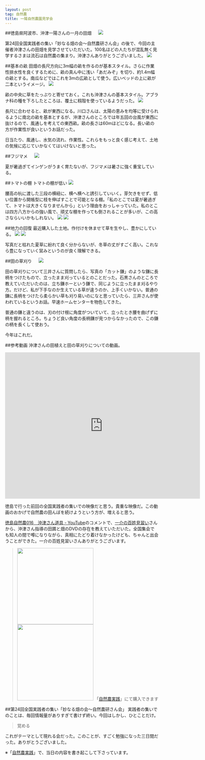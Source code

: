 ```yaml
---
layout: post
tag: 自然農
title: 一陽自然農園見学会
---
```

##徳島県阿波市、沖津一陽さんの一月の田畑
　
![](https://c2.staticflickr.com/2/1640/23971643373_3b6661e638.jpg)


第24回全国実践者の集い「妙なる畑の会〜自然農研さん会」の後で、今回の主催者沖津さんの田畑を見学させていただいた。100名ほどの人たちが混乱無く見学するさまは流石は自然農の集まり。沖津さんありがとうございました。
![](https://c2.staticflickr.com/2/1453/24302906240_3b4d78a241.jpg)


##基本の畝
田畑の長尺方向に3m幅の畝を作るのが基本スタイル。さらに作業性排水性を良くするために、畝の真ん中に浅い「あだみぞ」を切り、約1.4m幅の畝とする。南瓜などではこれを3mの広畝として使う。広いベッドの上に畝が二本というイメージ。
![](https://c2.staticflickr.com/2/1490/24516200041_4008a6b236.jpg)

畝の中央に草をたっぷりと寄せておく。これも沖津さんの基本スタイル。アブラナ科の種を下ろしたところは、覆土に籾殻を使っているようだった。
![](https://c2.staticflickr.com/2/1653/24572285956_da55f0ed44.jpg)

長尺に合わせると、畝が東西になる。川口さんは、太陽の恵みを均等に受けられるように南北の畝を基本とするが、沖津さんのところでは年五回の台風が東西に抜けるので、風通しを考えての東西畝。畝の長さは60mほどになる。長い畝の方が作業性が良いというお話だった。

日当たり、風通し、水気の流れ、作業性。これらをもっと良く感じ考えて、土地の気候に応じていかなくてはいけないと思った。


##フジマメ
　
![](https://c2.staticflickr.com/2/1625/23970296234_5ebdc42886.jpg)

夏が暑過ぎてインゲンがうまく育たないが、フジマメは暑さに強く重宝している。

##トマトの棚
トマトの棚が低い
![](https://c2.staticflickr.com/2/1581/23971644883_19dff09451.jpg)

腰高の杭に渡した三段の横紐に、横へ横へと誘引していいく。芽欠きをせず、低い位置から開帳型に枝を伸ばすことで可能となる棚。「私のとこでは夏が暑過ぎて、トマトは大きくなりませんから」という理由をおっしゃっていた。私のとこは四方八方からの強い風で、頑丈な棚を作っても倒されることが多いが、この高さならいいかもしれない。
![](https://c2.staticflickr.com/2/1640/24490121452_1e2995b509.jpg)
![](https://c2.staticflickr.com/2/1691/24490122722_47051d3ecf.jpg)

##地力の回復
最近購入した土地。作付けを休ませて草を生やし、豊かにしている。
![](https://c2.staticflickr.com/2/1614/24598430425_a621b8cb1f.jpg)
![](https://c2.staticflickr.com/2/1665/24598433255_501aeb70b2.jpg)

写真だと枯れた夏草に紛れて良く分からないが、冬草の丈がすごく高い。これなら豊になっていく営みというのが良く理解できる。

##田の草刈り
　
![](https://c2.staticflickr.com/2/1599/24230674569_3f6979f93a.jpg)

田の草刈りについて三井さんに質問したら、写真の「カット鎌」のような鎌に長柄をつけたもので、立ったまま刈っているとのことだった。石黒さんのところで教えていただいたのは、立ち鎌ホーという鎌で、同じように立ったまま刈るやり方。だけど、私が下手なのか生えている草が違うのか、上手くいかない。普通の鎌に長柄をつけたら柔らかい草も刈り易いのになと思っていたら、三井さんが使われているというお話。早速ホームセンターを物色してきた。

普通の鎌と違うのは、刃の付け根に角度がついていて、立ったとき腰を曲げずに柄を握れるところ。ちょうど良い角度の長柄鎌が見つからなかったので、この鎌の柄を長くして使おう。

今年はこれだ。

##参考動画
沖津さんの田植えと田の草刈りについての動画。
<iframe width="640" height="480" src="https://www.youtube.com/embed/lPE8sL1UaQ4?rel=0" frameborder="0" allowfullscreen></iframe>

徳島で行った前回の全国実践者の集いでの映像だと思う。貴重な映像だ。この動画のおかげで自然農の田んぼを続けようという方が、増えると思う。

[徳島自然農016　沖津さん道具 - YouTube](https://www.youtube.com/watch?v=lPE8sL1UaQ4)のコメントで、[一介の百姓見習い](https://www.youtube.com/channel/UCxz055G5MrKrs4NQC7jvEhQ)さんから、沖津さん指導の田圃と畑のDVDの存在を教えていただいた。全国集会でも知人の間で噂になりながら、真相にたどり着けなかったけども、ちゃんと出会うことができた。一介の百姓見習いさんありがとうございます。

><img src="http://www1.linkclub.or.jp/%7Eamal/images/dvd.jpg" width="250px"/><img src="http://www1.linkclub.or.jp/%7Eamal/images/dvdi.jpg" width="250px"/>
>「[自然農実践](http://www1.linkclub.or.jp/~amal/workshop.html)」にて購入できます


##第24回全国実践者の集い「妙なる畑の会〜自然農研さん会」
実践者の集いでのことは、毎回情報量がありすぎて書けず終い。今回はしかし、ひとことだけ。

>覚める

これがテーマとして現れる会だった。このことが、すごく勉強になった三日間だった。ありがとうございました。


※「[自然農実践](http://www1.linkclub.or.jp/~amal/workshop.html)」で、当日の内容を書き起こして下さっています。

